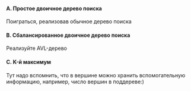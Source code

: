 #### A. Простое двоичное дерево поиска
Поиграться, реализовав обычное дерево поиска

#### B. Сбалансированное двоичное дерево поиска
Реализуйте AVL-дерево

#### C. K-й максимум
Тут надо вспомнить, что в вершине можно хранить вспомогательную информацию, например, число вершин в поддереве:)
